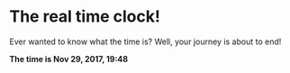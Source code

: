 # The real time clock!

Ever wanted to know what the time is? Well, your journey is about to end!

**The time is Nov 29, 2017, 19:48**